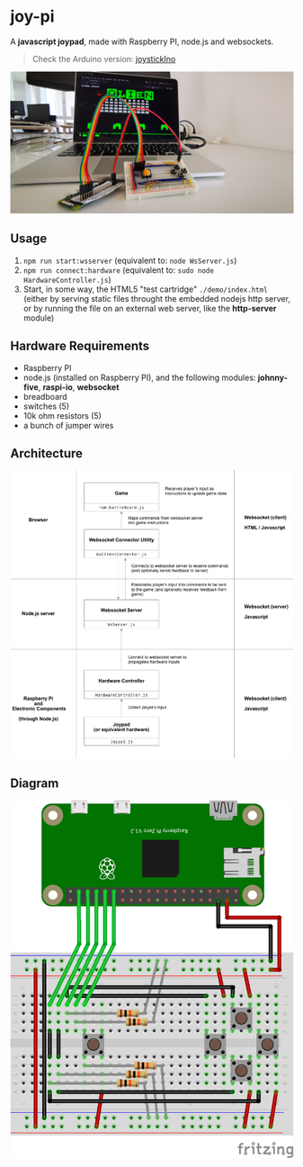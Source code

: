 joy-pi
=
A **javascript joypad**, made with Raspberry PI, node.js and websockets.

> Check the Arduino version: [joystickIno](https://github.com/arcadeJHS/joystickIno)

![how does it look][1]

Usage
-
1. ```npm run start:wsserver``` (equivalent to: ```node WsServer.js```)
2. ```npm run connect:hardware``` (equivalent to: ```sudo node HardwareController.js```)
3. Start, in some way, the HTML5 "test cartridge" ```./demo/index.html``` (either by serving static files throught the embedded nodejs http server, or by running the file on an external web server, like the **http-server** module)

Hardware Requirements
-
- Raspberry PI
- node.js (installed on Raspberry PI), and the following modules: **johnny-five**, **raspi-io**, **websocket**
- breadboard
- switches (5)
- 10k ohm resistors (5)
- a bunch of jumper wires

Architecture
-
![architecture][2]

Diagram
-
![architecture][3]


[1]: https://github.com/arcadeJHS/joy-pi/blob/master/schema/img.jpg?raw=true
[2]: https://github.com/arcadeJHS/joy-pi/blob/master/schema/architecture.png?raw=true
[3]: https://github.com/arcadeJHS/joy-pi/blob/master/schema/joy-pi.png?raw=true
